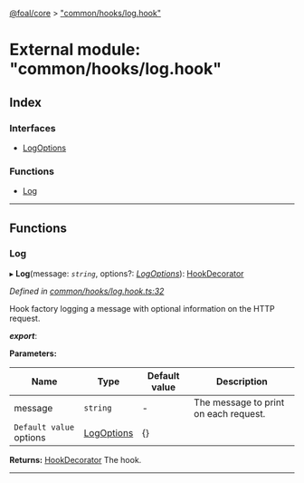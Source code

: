 [@foal/core](../README.md) > ["common/hooks/log.hook"](../modules/_common_hooks_log_hook_.md)

# External module: "common/hooks/log.hook"

## Index

### Interfaces

* [LogOptions](../interfaces/_common_hooks_log_hook_.logoptions.md)

### Functions

* [Log](_common_hooks_log_hook_.md#log)

---

## Functions

<a id="log"></a>

###  Log

▸ **Log**(message: *`string`*, options?: *[LogOptions](../interfaces/_common_hooks_log_hook_.logoptions.md)*): [HookDecorator](_core_hooks_.md#hookdecorator)

*Defined in [common/hooks/log.hook.ts:32](https://github.com/FoalTS/foal/blob/7934e4d7/packages/core/src/common/hooks/log.hook.ts#L32)*

Hook factory logging a message with optional information on the HTTP request.

*__export__*: 

**Parameters:**

| Name | Type | Default value | Description |
| ------ | ------ | ------ | ------ |
| message | `string` | - |  The message to print on each request. |
| `Default value` options | [LogOptions](../interfaces/_common_hooks_log_hook_.logoptions.md) |  {} |

**Returns:** [HookDecorator](_core_hooks_.md#hookdecorator)
The hook.

___


